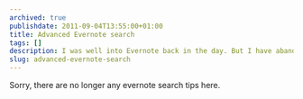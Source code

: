 ```yaml
---
archived: true
publishdate: 2011-09-04T13:55:00+01:00
title: Advanced Evernote search
tags: []
description: I was well into Evernote back in the day. But I have abandoned it years ago and moved on to [Joplin](https://joplinapp.org/).
slug: advanced-evernote-search
---
```


Sorry, there are no longer any evernote search tips here.
